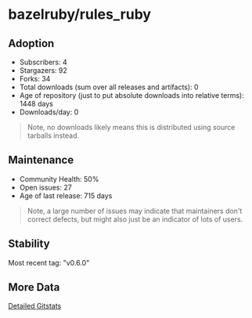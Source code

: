 # bazelruby/rules_ruby

## Adoption

- Subscribers: 4
- Stargazers: 92
- Forks: 34
- Total downloads (sum over all releases and artifacts): 0
- Age of repository (just to put absolute downloads into relative terms): 1448 days
- Downloads/day: 0

> Note, no downloads likely means this is distributed using source tarballs instead.

## Maintenance

- Community Health: 50%
- Open issues: 27
- Age of last release: 715 days

> Note, a large number of issues may indicate that maintainers don't correct defects, but might also
> just be an indicator of lots of users.

## Stability

Most recent tag: "v0.6.0"

## More Data

[Detailed Gitstats](/bazel-catalog/gitstats/bazelruby/rules_ruby)

